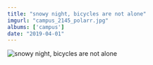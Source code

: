 ```yaml
---
title: "snowy night, bicycles are not alone"
imgurl: "campus_2145_polarr.jpg"
albums: ['campus']
date: "2019-04-01"
---
```

![snowy night, bicycles are not alone](https://s3.us-east-2.amazonaws.com/ying-ish/campus_2145_polarr.jpg)